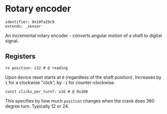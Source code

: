 # Rotary encoder

    identifier: 0x10fa29c9
    extends: _sensor

An incremental rotary encoder - converts angular motion of a shaft to digital signal.

## Registers

    ro position: i32 # @ reading

Upon device reset starts at `0` (regardless of the shaft position).
Increases by `1` for a clockwise "click", by `-1` for counter-clockwise.

    const clicks_per_turn?: u16 # @ 0x180

This specifies by how much `position` changes when the crank does 360 degree turn. Typically 12 or 24.